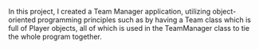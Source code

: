 In this project, I created a Team Manager application, utilizing object-oriented programming principles such as by having a Team class which is full of Player objects, all of which is used in the TeamManager class to tie the whole program together.
